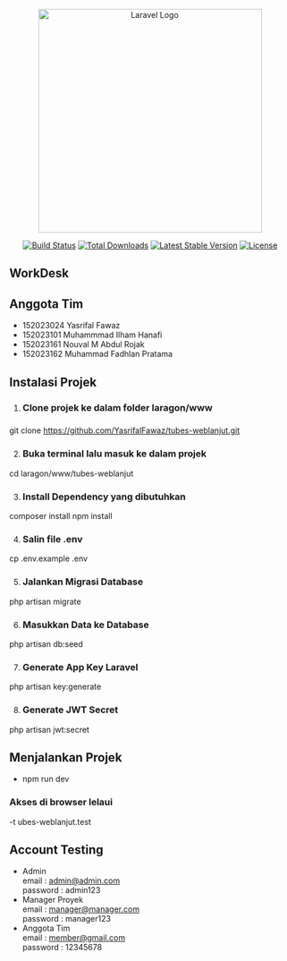 <p align="center"><a href="https://laravel.com" target="_blank"><img src="https://raw.githubusercontent.com/laravel/art/master/logo-lockup/5%20SVG/2%20CMYK/1%20Full%20Color/laravel-logolockup-cmyk-red.svg" width="400" alt="Laravel Logo"></a></p>

<p align="center">
<a href="https://github.com/laravel/framework/actions"><img src="https://github.com/laravel/framework/workflows/tests/badge.svg" alt="Build Status"></a>
<a href="https://packagist.org/packages/laravel/framework"><img src="https://img.shields.io/packagist/dt/laravel/framework" alt="Total Downloads"></a>
<a href="https://packagist.org/packages/laravel/framework"><img src="https://img.shields.io/packagist/v/laravel/framework" alt="Latest Stable Version"></a>
<a href="https://packagist.org/packages/laravel/framework"><img src="https://img.shields.io/packagist/l/laravel/framework" alt="License"></a>
</p>

## WorkDesk

## Anggota Tim

- 152023024 Yasrifal Fawaz
- 152023101 Muhammmad Ilham Hanafi
- 152023161 Nouval M Abdul Rojak
- 152023162 Muhammad Fadhlan Pratama

## Instalasi Projek
1. <h3>Clone projek ke dalam folder <b>laragon/www</b><h3>
git clone https://github.com/YasrifalFawaz/tubes-weblanjut.git

2. <h3>Buka terminal lalu masuk ke dalam projek</h3>
cd laragon/www/tubes-weblanjut

3. <h3>Install Dependency yang dibutuhkan</h3>
composer install
npm install

4. <h3>Salin file .env</h3>
cp .env.example .env

5. <h3>Jalankan Migrasi Database</h3>
php artisan migrate

6. <h3>Masukkan Data ke Database</h3>
php artisan db:seed

7. <h3>Generate App Key Laravel</h3>
php artisan key:generate

8. <h3>Generate JWT Secret</h3>
php artisan jwt:secret

## Menjalankan Projek
- npm run dev
<h3>Akses di browser lelaui</h3>
-t ubes-weblanjut.test

## Account Testing
- Admin</br>
email : admin@admin.com</br>
password : admin123
- Manager Proyek</br>
email : manager@manager.com</br>
password : manager123
- Anggota Tim</br>
email : member@gmail.com</br>
password : 12345678

